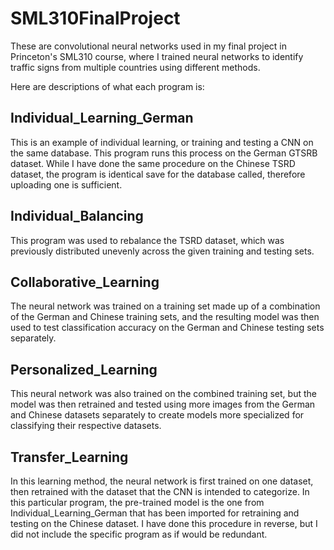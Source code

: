 # SML310FinalProject
These are convolutional neural networks used in my final project in Princeton's SML310 course, where I trained neural networks to identify traffic signs from multiple countries using different methods.

Here are descriptions of what each program is:
## Individual_Learning_German
This is an example of individual learning, or training and testing a CNN on the same database. This program runs this process on the German GTSRB dataset. While I have done the same procedure on the Chinese TSRD dataset, the program is identical save for the database called, therefore uploading one is sufficient.

## Individual_Balancing
This program was used to rebalance the TSRD dataset, which was previously distributed unevenly across the given training and testing sets.

## Collaborative_Learning
The neural network was trained on a training set made up of a combination of the German and Chinese training sets, and the resulting model was then used to test classification accuracy on the German and Chinese testing sets separately.

## Personalized_Learning
This neural network was also trained on the combined training set, but the model was then retrained and tested using more images from the German and Chinese datasets separately to create models more specialized for classifying their respective datasets.

## Transfer_Learning
In this learning method, the neural network is first trained on one dataset, then retrained with the dataset that the CNN is intended to categorize. In this particular program, the pre-trained model is the one from Individual_Learning_German that has been imported for retraining and testing on the Chinese dataset. I have done this procedure in reverse, but I did not include the specific program as if would be redundant.
